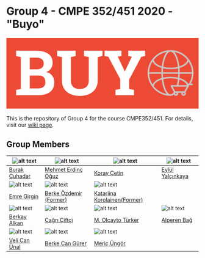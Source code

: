 # Group 4 - CMPE 352/451 2020 - "Buyo"

![](https://github.com/bounswe/bounswe2020group4/blob/master/cmpe352/logoV1.png "Buyo")

This is the repository of Group 4 for the course CMPE352/451. For details, visit our [wiki page](https://github.com/bounswe/bounswe2020group4/wiki).

## Group Members
| <img src="https://avatars.githubusercontent.com/burakcuhadar" alt="alt text" width="150"> | <img src="https://avatars.githubusercontent.com/eridincu" alt="alt text" width="150"> | <img src="https://avatars.githubusercontent.com/koraycetiin" alt="alt text" width="150"> | <img src="https://avatars.githubusercontent.com/eylulyalcinkaya" alt="alt text" width="150"> | 
|---|---|---|---|
|[Burak Çuhadar](https://github.com/bounswe/bounswe2020group4/wiki/Burak-%C3%87uhadar)|[Mehmet Erdinç Oğuz](https://github.com/bounswe/bounswe2020group4/wiki/Mehmet-Erdin%C3%A7-O%C4%9Fuz)|[Koray Çetin](https://github.com/bounswe/bounswe2020group4/wiki/Koray-Cetin)|[Eylül Yalçınkaya](https://github.com/bounswe/bounswe2020group4/wiki/Eyl%C3%BCl-Yal%C3%A7%C4%B1nkaya)|
| <img src="https://avatars.githubusercontent.com/egirgin" alt="alt text" width="150"> | <img src="https://avatars.githubusercontent.com/berkeozdemir2016400246" alt="alt text" width="150"> | <img src="https://avatars.githubusercontent.com/katakor" alt="alt text" width="150"> | 
|[Emre Girgin](https://github.com/bounswe/bounswe2020group4/wiki/Emre-Girgin)|[Berke Özdemir (Former)](https://github.com/bounswe/bounswe2020group4/wiki/Berke-%C3%96zdemir)|[Katariina Korolainen(Former)](https://github.com/bounswe/bounswe2020group4/wiki/Katariina-Korolainen)|
| <img src="https://avatars.githubusercontent.com/berkayalkan" alt="alt text" width="150"> | <img src="https://avatars.githubusercontent.com/cagric0" alt="alt text" width="150"> | <img src="https://avatars.githubusercontent.com/olcaytoturker" alt="alt text" width="150"> | <img src="https://avatars.githubusercontent.com/alprnbg" alt="alt text" width="150"> |
|[Berkay Alkan](https://github.com/bounswe/bounswe2020group4/wiki/Berkay-Alkan)|[Çağrı Çiftçi](https://github.com/bounswe/bounswe2020group4/wiki/%C3%87a%C4%9Fr%C4%B1-%C3%87ift%C3%A7i)|[M. Olcayto Türker](https://github.com/olcaytoturker)|[Alperen Bağ](https://github.com/bounswe/bounswe2020group4/wiki/Alperen-Bağ)|
| <img src="https://avatars.githubusercontent.com/multiminparvo" alt="alt text" width="150"> | <img src="https://avatars.githubusercontent.com/BCGpp" alt="alt text" width="150"> | <img src="https://avatars.githubusercontent.com/merijjeyn" alt="alt text" width="150"> ||
|[Veli Can Ünal](https://github.com/bounswe/bounswe2020group4/wiki/Veli-Can-%C3%9Cnal)|[Berke Can Gürer](https://github.com/bounswe/bounswe2020group4/wiki/Berke-Can-G%C3%BCrer)|[Meriç Üngör](https://github.com/bounswe/bounswe2020group4/wiki/Meri%C3%A7-%C3%9Cng%C3%B6r)||
